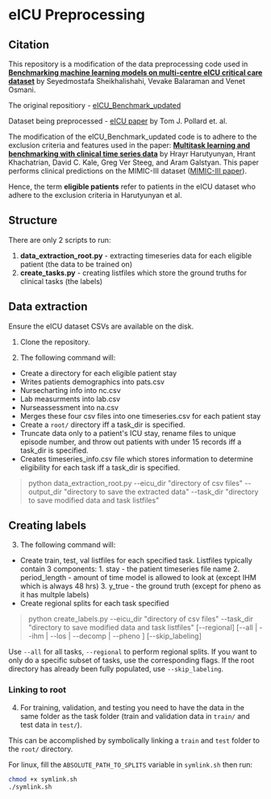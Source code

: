 # eICU Preprocessing

## Citation

This repository is a modification of the data preprocessing code used in **[Benchmarking machine learning models on multi-centre eICU critical care dataset](https://arxiv.org/abs/1910.00964v3)** by Seyedmostafa Sheikhalishahi, Vevake Balaraman and Venet Osmani.

The original repositiory - [eICU_Benchmark_updated](https://github.com/mostafaalishahi/eICU_Benchmark_updated)

Dataset being preprocessed - [eICU paper](https://www.nature.com/articles/sdata2018178) by Tom J. Pollard et. al.

The modification of the eICU_Benchmark_updated code is to adhere to the exclusion criteria and features used in the paper: **[Multitask learning and benchmarking with clinical time series data](https://arxiv.org/abs/1703.07771)** by Hrayr Harutyunyan, Hrant Khachatrian, David C. Kale, Greg Ver Steeg, and Aram Galstyan. This paper performs clinical predictions on the MIMIC-III dataset ([MIMIC-III paper](http://www.nature.com/articles/sdata201635)).

Hence, the term **eligible patients** refer to patients in the eICU dataset who adhere to the exclusion criteria in Harutyunyan et al.

## Structure

There are only 2 scripts to run:

1. **data_extraction_root.py** - extracting timeseries data for each eligible patient (the data to be trained on)
2. **create_tasks.py** - creating listfiles which store the ground truths for clinical tasks (the labels)

## Data extraction

Ensure the eICU dataset CSVs are available on the disk.

1. Clone the repository.

2. The following command will:

- Create a directory for each eligible patient stay
- Writes patients demographics into pats.csv
- Nursecharting info into nc.csv
- Lab measurments into lab.csv
- Nurseassessment into na.csv
- Merges these four csv files into one timeseries.csv for each patient stay
- Create a `root/` directory iff a task_dir is specified.
- Truncate data only to a patient's ICU stay, rename files to unique episode number, and throw out patients with under 15 records iff a task_dir is specified.
- Creates timeseries_info.csv file which stores information to determine eligibility for each task iff a task_dir is specified.

> python data_extraction_root.py --eicu_dir "directory of csv files" --output_dir "directory to save the extracted data" --task_dir "directory to save modified data and task listfiles"

## Creating labels

3. The following command will:

- Create train, test, val listfiles for each specified task. Listfiles typically contain 3 components: 1. stay - the patient timeseries file name 2. period_length - amount of time model is allowed to look at (except IHM which is always 48 hrs) 3. y_true - the ground truth (except for pheno as it has multple labels)
- Create regional splits for each task specified

> python create_labels.py --eicu_dir "directory of csv files" --task_dir "directory to save modified data and task listfiles" \[--regional\] \[--all | --ihm | --los | --decomp | --pheno \] \[--skip_labeling\]

Use `--all` for all tasks, `--regional` to perform regional splits.
If you want to only do a specific subset of tasks, use the corresponding flags.
If the root directory has already been fully populated, use `--skip_labeling`.

### Linking to root

4. For training, validation, and testing you need to have the data in the same folder as the task folder (train and validation data in `train/` and test data in `test/`).

This can be accomplished by symbolically linking a `train` and `test` folder to the `root/` directory.

For linux, fill the `ABSOLUTE_PATH_TO_SPLITS` variable in `symlink.sh` then run:

```bash
chmod +x symlink.sh
./symlink.sh
```
